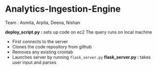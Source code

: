 # Analytics-Ingestion-Engine

Team : Asmita, Arpita, Deena, Nishan

**deploy_script.py :** sets up code on ec2 
The query runs on local machine
* First connects to the server
* Clones the code repository from github
* Removes any existing crontab
* Launches server by running `flask_server.py`
**flask_server.py :** takes user input and parses
